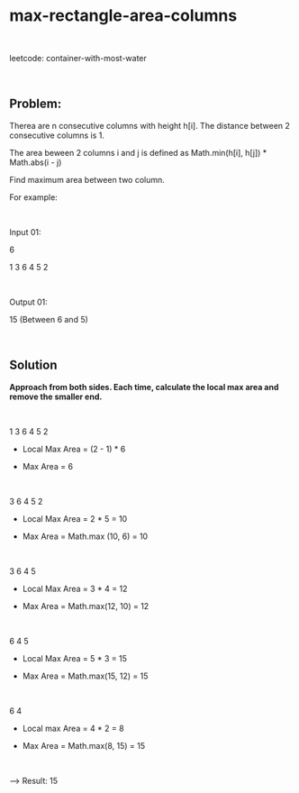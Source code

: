 # max-rectangle-area-columns

<br/>

leetcode: container-with-most-water

<br/>

## Problem:

Therea are n consecutive columns with height h[i]. The distance between 2 consecutive columns is 1.

The area beween 2 columns i and j is defined as Math.min(h[i], h[j]) * Math.abs(i - j)

Find maximum area between two column.

For example:

<br/>

Input 01:

6

1 3 6 4 5 2

<br/>

Output 01:

15 (Between 6 and 5)

<br/>

## Solution

**Approach from both sides. Each time, calculate the local max area and remove the smaller end.**

<br/>

1 3 6 4 5 2

* Local Max Area = (2 - 1) * 6

* Max Area = 6

<br/>

3 6 4 5 2

* Local Max Area = 2 * 5 = 10

* Max Area = Math.max (10, 6) = 10

<br/>

3 6 4 5

* Local Max Area = 3 * 4 = 12

* Max Area = Math.max(12, 10) = 12

<br/>

6 4 5

* Local Max Area = 5 * 3 = 15

* Max Area = Math.max(15, 12) = 15

<br/>

6 4

* Local max Area = 4 * 2 = 8

* Max Area = Math.max(8, 15) = 15

<br/>

--> Result: 15

